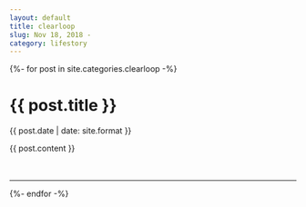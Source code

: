 ```yaml
---
layout: default
title: clearloop
slug: Nov 18, 2018 -
category: lifestory
---
```


{%- for post in site.categories.clearloop -%}
<h1>{{ post.title }}</h1>
<p>{{ post.date | date: site.format }}</p>
{{ post.content }}
<hr style="margin-top: 5vw;">
{%- endfor -%}

